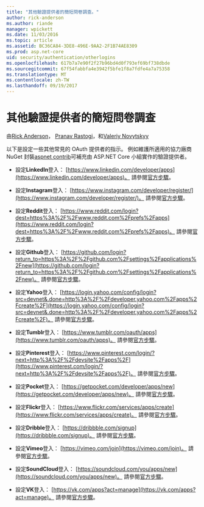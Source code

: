 ```yaml
---
title: "其他驗證提供者的簡短問卷調查。"
author: rick-anderson
ms.author: riande
manager: wpickett
ms.date: 11/03/2016
ms.topic: article
ms.assetid: BC36CA84-3DE8-496E-9AA2-2F1B74AE8309
ms.prod: asp.net-core
uid: security/authentication/otherlogins
ms.openlocfilehash: 617b7a7e90f2f27b96bd4d0f793ef69bf738dbde
ms.sourcegitcommit: 67f54fabbfa4e3942f5bfe1f8a7fdfe4a7a75358
ms.translationtype: MT
ms.contentlocale: zh-TW
ms.lasthandoff: 09/19/2017
---
```

# <a name="short-survey-of-other-authentication-providers"></a>其他驗證提供者的簡短問卷調查

<a name=security-authentication-other-logins></a>

由[Rick Anderson](https://twitter.com/RickAndMSFT)， [Pranav Rastogi](https://github.com/rustd)，和[Valeriy Novytskyy](https://github.com/01binary)

以下是設定一些其他常見的 OAuth 提供者的指示。 例如維護所適用的協力廠商 NuGet 封裝[aspnet contrib](https://www.nuget.org/packages?q=owners%3Aaspnet-contrib+title%3AOAuth)可補充由 ASP.NET Core 小組實作的驗證提供者。

* 設定**LinkedIn**登入： [https://www.linkedin.com/developer/apps](https://www.linkedin.com/developer/apps)。 請參閱[官方步驟](https://developer.linkedin.com/docs/oauth2)。

* 設定**Instagram**登入： [https://www.instagram.com/developer/register/](https://www.instagram.com/developer/register/)。 請參閱[官方步驟](https://www.instagram.com/developer/authentication/)。

* 設定**Reddit**登入： [https://www.reddit.com/login?dest=https%3A%2F%2Fwww.reddit.com%2Fprefs%2Fapps](https://www.reddit.com/login?dest=https%3A%2F%2Fwww.reddit.com%2Fprefs%2Fapps)。 請參閱[官方步驟](https://github.com/reddit/reddit/wiki/OAuth2-Quick-Start-Example)。

* 設定**Github**登入： [https://github.com/login?return_to=https%3A%2F%2Fgithub.com%2Fsettings%2Fapplications%2Fnew](https://github.com/login?return_to=https%3A%2F%2Fgithub.com%2Fsettings%2Fapplications%2Fnew)。 請參閱[官方步驟](https://developer.github.com/v3/oauth/)。

* 設定**Yahoo**登入： [https://login.yahoo.com/config/login?src=devnet&.done=http%3A%2F%2Fdeveloper.yahoo.com%2Fapps%2Fcreate%2F](https://login.yahoo.com/config/login?src=devnet&.done=http%3A%2F%2Fdeveloper.yahoo.com%2Fapps%2Fcreate%2F)。 請參閱[官方步驟](https://developer.yahoo.com/bbauth/user.html)。

* 設定**Tumblr**登入： [https://www.tumblr.com/oauth/apps](https://www.tumblr.com/oauth/apps)。 請參閱[官方步驟](https://www.tumblr.com/docs/api/v2#auth)。

* 設定**Pinterest**登入： [https://www.pinterest.com/login/?next=http%3A%2F%2Fdevsite%2Fapps%2F](https://www.pinterest.com/login/?next=http%3A%2F%2Fdevsite%2Fapps%2F)。 請參閱[官方步驟](https://developers.pinterest.com/docs/api/overview/?)。

* 設定**Pocket**登入： [https://getpocket.com/developer/apps/new](https://getpocket.com/developer/apps/new)。 請參閱[官方步驟](https://getpocket.com/developer/docs/authentication)。

* 設定**Flickr**登入： [https://www.flickr.com/services/apps/create](https://www.flickr.com/services/apps/create)。 請參閱[官方步驟](https://www.flickr.com/services/api/auth.oauth.html)。

* 設定**Dribble**登入： [https://dribbble.com/signup](https://dribbble.com/signup)。 請參閱[官方步驟](http://developer.dribbble.com/v1/oauth/)。

* 設定**Vimeo**登入： [https://vimeo.com/join](https://vimeo.com/join)。 請參閱[官方步驟](https://developer.vimeo.com/api/authentication)。

* 設定**SoundCloud**登入： [https://soundcloud.com/you/apps/new](https://soundcloud.com/you/apps/new)。 請參閱[官方步驟](https://developers.soundcloud.com/blog/we-love-oauth-2)。

* 設定**VK**登入： [https://vk.com/apps?act=manage](https://vk.com/apps?act=manage)。 請參閱[官方步驟](https://vk.com/pages?oid=-17680044&p=Authorizing_Sites)。
